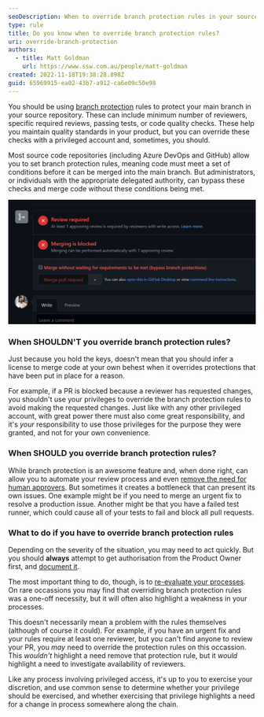 ```yaml
---
seoDescription: When to override branch protection rules in your source repository, and why you should exercise caution when doing so.
type: rule
title: Do you know when to override branch protection rules?
uri: override-branch-protection
authors:
  - title: Matt Goldman
    url: https://www.ssw.com.au/people/matt-goldman
created: 2022-11-18T19:38:28.898Z
guid: 65969915-ea02-43b7-a912-ca6e09c50e98
---
```


You should be using [branch protection](/use-branch-protection) rules to protect your main branch in your source repository. These can include minimum number of reviewers, specific required reviews, passing tests, or code quality checks. These help you maintain quality standards in your product, but you can override these checks with a privileged account and, sometimes, you should.

<!--endintro-->

Most source code repositories (including Azure DevOps and GitHub) allow you to set branch protection rules, meaning code must meet a set of conditions before it can be merged into the main branch. But administrators, or individuals with the appropriate delegated authority, can bypass these checks and merge code without these conditions being met.

![Figure: A Pull Request in GitHub that has not met the requirements of the branch protection rule. However, as the person viewing this is a repository administrator, an option is available to bypass the branch rules and merge the code](bypass-rule.png)

### When SHOULDN'T you override branch protection rules?

Just because you hold the keys, doesn't mean that you should infer a license to merge code at your own behest when it overrides protections that have been put in place for a reason.

For example, if a PR is blocked because a reviewer has requested changes, you shouldn't use your privileges to override the branch protection rules to avoid making the requested changes. Just like with any other privileged account, with great power there must also come great responsibility, and it's _your_ responsibility to use those privileges for the purpose they were granted, and not for your own convenience.

### When SHOULD you override branch protection rules?

While branch protection is an awesome feature and, when done right, can allow you to automate your review process and even [remove the need for human approvers](https://jeroenmols.com/blog/2022/02/23/pull-request-reviews/). But sometimes it creates a bottleneck that can present its own issues. One example might be if you need to merge an urgent fix to resolve a production issue. Another might be that you have a failed test runner, which could cause all of your tests to fail and block all pull requests.

### What to do if you have to override branch protection rules

Depending on the severity of the situation, you may need to act quickly. But you should **always** attempt to get authorisation from the Product Owner first, and [document it](/as-per-our-conversation-emails).

The most important thing to do, though, is to [re-evaluate your processes](/do-you-evaluate-the-processes). On rare occassions you may find that overriding branch protection rules was a one-off necessity, but it will often also highlight a weakness in your processes.

This doesn't necessarily mean a problem with the rules themselves (although of course it could). For example, if you have an urgent fix and your rules require at least one reviewer, but you can't find anyone to review your PR, you _may_ need to override the protection rules on this occassion. This _wouldn't_ highlight a need remove that protection rule, but it _would_ highlight a need to investigate availability of reviewers.

Like any process involving privileged access, it's up to you to exercise your discretion, and use common sense to determine whether your privilege should be exercised, and whether exercising that privilege highlights a need for a change in process somewhere along the chain.
